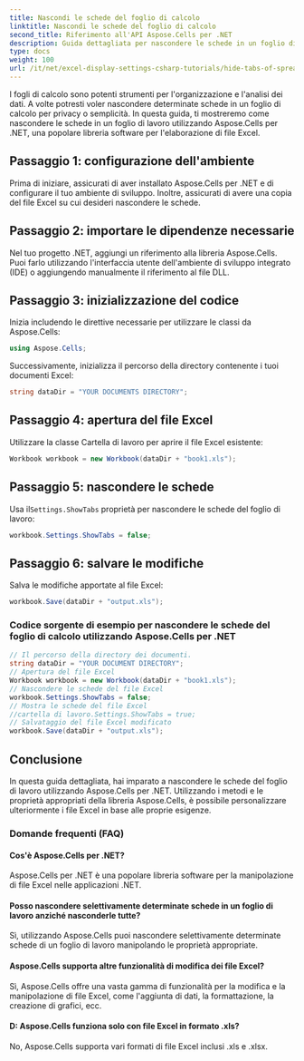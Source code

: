 ```yaml
---
title: Nascondi le schede del foglio di calcolo
linktitle: Nascondi le schede del foglio di calcolo
second_title: Riferimento all'API Aspose.Cells per .NET
description: Guida dettagliata per nascondere le schede in un foglio di calcolo Excel utilizzando Aspose.Cells per .NET.
type: docs
weight: 100
url: /it/net/excel-display-settings-csharp-tutorials/hide-tabs-of-spreadsheet/
---
```

I fogli di calcolo sono potenti strumenti per l'organizzazione e l'analisi dei dati. A volte potresti voler nascondere determinate schede in un foglio di calcolo per privacy o semplicità. In questa guida, ti mostreremo come nascondere le schede in un foglio di lavoro utilizzando Aspose.Cells per .NET, una popolare libreria software per l'elaborazione di file Excel.

## Passaggio 1: configurazione dell'ambiente

Prima di iniziare, assicurati di aver installato Aspose.Cells per .NET e di configurare il tuo ambiente di sviluppo. Inoltre, assicurati di avere una copia del file Excel su cui desideri nascondere le schede.

## Passaggio 2: importare le dipendenze necessarie

Nel tuo progetto .NET, aggiungi un riferimento alla libreria Aspose.Cells. Puoi farlo utilizzando l'interfaccia utente dell'ambiente di sviluppo integrato (IDE) o aggiungendo manualmente il riferimento al file DLL.

## Passaggio 3: inizializzazione del codice

Inizia includendo le direttive necessarie per utilizzare le classi da Aspose.Cells:

```csharp
using Aspose.Cells;
```

Successivamente, inizializza il percorso della directory contenente i tuoi documenti Excel:

```csharp
string dataDir = "YOUR DOCUMENTS DIRECTORY";
```

## Passaggio 4: apertura del file Excel

Utilizzare la classe Cartella di lavoro per aprire il file Excel esistente:

```csharp
Workbook workbook = new Workbook(dataDir + "book1.xls");
```

## Passaggio 5: nascondere le schede

 Usa il`Settings.ShowTabs` proprietà per nascondere le schede del foglio di lavoro:

```csharp
workbook.Settings.ShowTabs = false;
```

## Passaggio 6: salvare le modifiche

Salva le modifiche apportate al file Excel:

```csharp
workbook.Save(dataDir + "output.xls");
```

### Codice sorgente di esempio per nascondere le schede del foglio di calcolo utilizzando Aspose.Cells per .NET 
```csharp
// Il percorso della directory dei documenti.
string dataDir = "YOUR DOCUMENT DIRECTORY";
// Apertura del file Excel
Workbook workbook = new Workbook(dataDir + "book1.xls");
// Nascondere le schede del file Excel
workbook.Settings.ShowTabs = false;
// Mostra le schede del file Excel
//cartella di lavoro.Settings.ShowTabs = true;
// Salvataggio del file Excel modificato
workbook.Save(dataDir + "output.xls");
```

## Conclusione

In questa guida dettagliata, hai imparato a nascondere le schede del foglio di lavoro utilizzando Aspose.Cells per .NET. Utilizzando i metodi e le proprietà appropriati della libreria Aspose.Cells, è possibile personalizzare ulteriormente i file Excel in base alle proprie esigenze.

### Domande frequenti (FAQ)

#### Cos'è Aspose.Cells per .NET?
    
Aspose.Cells per .NET è una popolare libreria software per la manipolazione di file Excel nelle applicazioni .NET.

#### Posso nascondere selettivamente determinate schede in un foglio di lavoro anziché nasconderle tutte?
   
Sì, utilizzando Aspose.Cells puoi nascondere selettivamente determinate schede di un foglio di lavoro manipolando le proprietà appropriate.

#### Aspose.Cells supporta altre funzionalità di modifica dei file Excel?

Sì, Aspose.Cells offre una vasta gamma di funzionalità per la modifica e la manipolazione di file Excel, come l'aggiunta di dati, la formattazione, la creazione di grafici, ecc.

#### D: Aspose.Cells funziona solo con file Excel in formato .xls?

No, Aspose.Cells supporta vari formati di file Excel inclusi .xls e .xlsx.